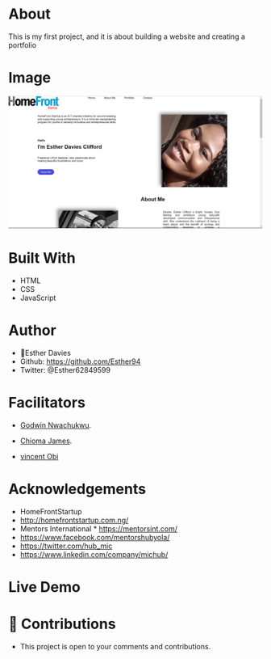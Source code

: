 # About 
This is my first project, and it is about building a website and creating a portfolio

## 
# Image
![welcome interface.](./asset/images/myportfolio.png "This is the Homepage outlook")

# Built With
* HTML
* CSS
* JavaScript

# Author
* 👩Esther Davies
* Github: https://github.com/Esther94
* Twitter: @Esther62849599

# Facilitators
* [Godwin Nwachukwu](https://github.com/Gnwin).

* [Chioma James](https://github.com/Chiomy).
* [vincent Obi]()

# Acknowledgements
* HomeFrontStartup
* http://homefrontstartup.com.ng/
* Mentors International * https://mentorsint.com/  
* https://www.facebook.com/mentorshubyola/ 
* https://twitter.com/hub_mic
* https://www.linkedin.com/company/michub/

# Live Demo
<!-- [See project live here] (https://github.com/Esther94/project-portfolio.git) -->

# 🤝 Contributions
* This project is open to your comments and contributions.
